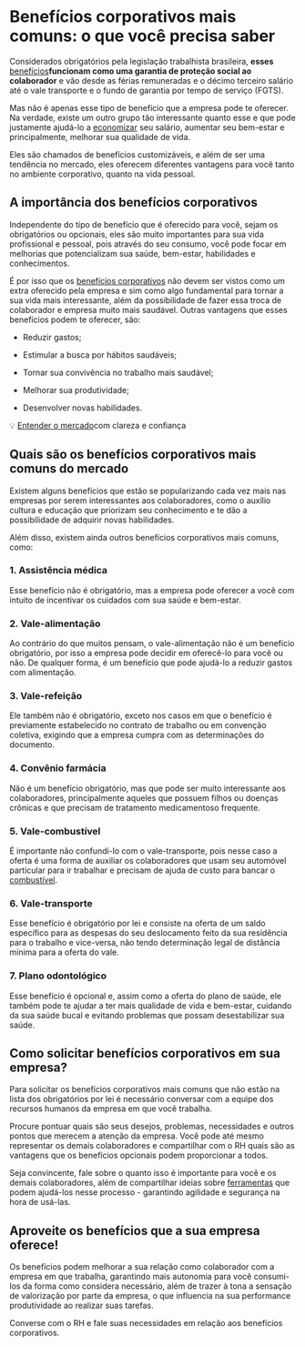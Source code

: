 # Benefícios corporativos mais comuns: o que você precisa saber

Considerados obrigatórios pela legislação trabalhista brasileira, **esses** [benefícios](https://conteudo.mercadopago.com.br/cartao-beneficios-mercado-pago)**funcionam como uma garantia de proteção social ao colaborador** e vão desde as férias remuneradas e o décimo terceiro salário até o vale transporte e o fundo de garantia por tempo de serviço (FGTS).

Mas não é apenas esse tipo de benefício que a empresa pode te oferecer. Na verdade, existe um outro grupo tão interessante quanto esse e que pode justamente ajudá-lo a [economizar](https://meubolso.mercadopago.com.br/5-maneiras-de-economizar-dinheiro-e-ter-controle-financeiro) seu salário, aumentar seu bem-estar e principalmente, melhorar sua qualidade de vida.

Eles são chamados de benefícios customizáveis, e além de ser uma tendência no mercado, eles oferecem diferentes vantagens para você tanto no ambiente corporativo, quanto na vida pessoal.

## **A importância dos benefícios corporativos**

Independente do tipo de benefício que é oferecido para você, sejam os obrigatórios ou opcionais, eles são muito importantes para sua vida profissional e pessoal, pois através do seu consumo, você pode focar em melhorias que potencializam sua saúde, bem-estar, habilidades e conhecimentos.

É por isso que os [benefícios corporativos](https://meubolso.mercadopago.com.br/beneficios-corporativos-empresa-deve-oferecer) não devem ser vistos como um extra oferecido pela empresa e sim como algo fundamental para tornar a sua vida mais interessante, além da possibilidade de fazer essa troca de colaborador e empresa muito mais saudável. Outras vantagens que esses benefícios podem te oferecer, são:

- Reduzir gastos; 

- Estimular a busca por hábitos saudáveis; 

- Tornar sua convivência no trabalho mais saudável; 

- Melhorar sua produtividade;

- Desenvolver novas habilidades. 

💡 [Entender o mercado](https://meubolso.mercadopago.com.br/guia-para-entender-o-mercado)com clareza e confiança

## **Quais são os benefícios corporativos mais comuns do mercado**

Existem alguns benefícios que estão se popularizando cada vez mais nas empresas por serem interessantes aos colaboradores, como o auxílio cultura e educação que priorizam seu conhecimento e te dão a possibilidade de adquirir novas habilidades.

Além disso, existem ainda outros benefícios corporativos mais comuns, como:

### **1. Assistência médica**

Esse benefício não é obrigatório, mas a empresa pode oferecer a você com intuito de incentivar os cuidados com sua saúde e bem-estar.

### **2.** **Vale-alimentação**

Ao contrário do que muitos pensam, o vale-alimentação não é um benefício obrigatório, por isso a empresa pode decidir em oferecê-lo para você ou não. De qualquer forma, é um benefício que pode ajudá-lo a reduzir gastos com alimentação.

### **3.** **Vale-refeição**

Ele também não é obrigatório, exceto nos casos em que o benefício é previamente estabelecido no contrato de trabalho ou em convenção coletiva, exigindo que a empresa cumpra com as determinações do documento.

### **4.** **Convênio farmácia**

Não é um benefício obrigatório, mas que pode ser muito interessante aos colaboradores, principalmente aqueles que possuem filhos ou doenças crônicas e que precisam de tratamento medicamentoso frequente.

### 5. Vale-combustível

É importante não confundi-lo com o vale-transporte, pois nesse caso a oferta é uma forma de auxiliar os colaboradores que usam seu automóvel particular para ir trabalhar e precisam de ajuda de custo para bancar o [combustível](https://meubolso.mercadopago.com.br/como-economizar-combustivel).

### 6. **Vale-transporte**

Esse benefício é obrigatório por lei e consiste na oferta de um saldo específico para as despesas do seu deslocamento feito da sua residência para o trabalho e vice-versa, não tendo determinação legal de distância mínima para a oferta do vale.

### 7. **Plano odontológico**

Esse benefício é opcional e, assim como a oferta do plano de saúde, ele também pode te ajudar a ter mais qualidade de vida e bem-estar, cuidando da sua saúde bucal e evitando problemas que possam desestabilizar sua saúde.  

## **Como solicitar benefícios corporativos em sua empresa?**

Para solicitar os benefícios corporativos mais comuns que não estão na lista dos obrigatórios por lei é necessário conversar com a equipe dos recursos humanos da empresa em que você trabalha.

Procure pontuar quais são seus desejos, problemas, necessidades e outros pontos que merecem a atenção da empresa. Você pode até mesmo representar os demais colaboradores e compartilhar com o RH quais são as vantagens que os benefícios opcionais podem proporcionar a todos.

Seja convincente, fale sobre o quanto isso é importante para você e os demais colaboradores, além de compartilhar ideias sobre [ferramentas](https://www.mercadopago.com.br/beneficios-corporativos) que podem ajudá-los nesse processo - garantindo agilidade e segurança na hora de usá-las.

## **Aproveite os benefícios que a sua empresa oferece!**

Os benefícios podem melhorar a sua relação como colaborador com a empresa em que trabalha, garantindo mais autonomia para você consumi-los da forma como considera necessário, além de trazer à tona a sensação de valorização por parte da empresa, o que influencia na sua performance produtividade ao realizar suas tarefas.

Converse com o RH e fale suas necessidades em relação aos benefícios corporativos.